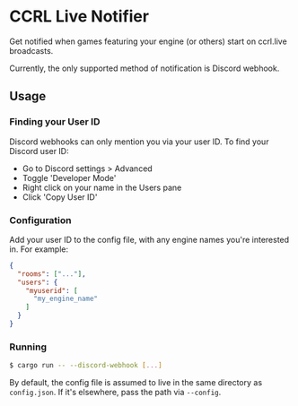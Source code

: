 # CCRL Live Notifier

Get notified when games featuring your engine (or others) start on ccrl.live broadcasts.

Currently, the only supported method of notification is Discord webhook.

## Usage

### Finding your User ID

Discord webhooks can only mention you via your user ID. To find your Discord user ID:

- Go to Discord settings > Advanced
- Toggle 'Developer Mode'
- Right click on your name in the Users pane
- Click 'Copy User ID'

### Configuration

Add your user ID to the config file, with any engine names you're interested in. For example:

```json
{
  "rooms": ["..."],
  "users": {
    "myuserid": [
      "my_engine_name"
    ]
  }
}
```

### Running

```sh
$ cargo run -- --discord-webhook [...]
```

By default, the config file is assumed to live in the same directory as `config.json`. If it's elsewhere, pass the path via `--config`.
